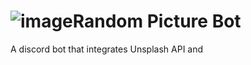 # ![image](https://user-images.githubusercontent.com/94326100/187971831-38dd307a-c3c5-496b-8dd6-637081e98dac.png)Random Picture Bot
A discord bot that integrates Unsplash API and 
